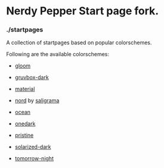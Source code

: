 # Nerdy Pepper Start page fork.

### ./startpages

A collection of startpages based on popular colorschemes.

Following are the available colorschemes:

- [gloom](https://earthserpent89.github.io/Nerdypepper-Startpage/startpages/gloom/)

- [gruvbox-dark](https://earthserpent89.github.io/Nerdypepper-Startpage/startpages/gruvbox-dark/)

- [material](https://earthserpent89.github.io/Nerdypepper-Startpage/startpages/material/)

- [nord](https://earthserpent89.github.io/Nerdypepper-Startpage/startpages/nord/) by [saligrama](https://github.com/saligrama/)

- [ocean](https://earthserpent89.github.io/Nerdypepper-Startpage/startpages/ocean/)

- [onedark](https://earthserpent89.github.io/Nerdypepper-Startpage/startpages/onedark/)

- [pristine](https://earthserpent89.github.io/Nerdypepper-Startpage/startpages/pristine/)

- [solarized-dark](https://earthserpent89.github.io/Nerdypepper-Startpage/startpages/solarized-dark/)

- [tomorrow-night](https://earthserpent89.github.io/Nerdypepper-Startpage/startpages/tomorrow-night/)
